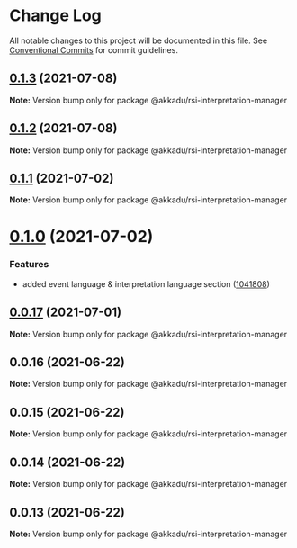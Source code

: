 # Change Log

All notable changes to this project will be documented in this file.
See [Conventional Commits](https://conventionalcommits.org) for commit guidelines.

## [0.1.3](https://github.com/Akkadu/rsi-api-widgets/compare/@akkadu/rsi-interpretation-manager@0.1.2...@akkadu/rsi-interpretation-manager@0.1.3) (2021-07-08)

**Note:** Version bump only for package @akkadu/rsi-interpretation-manager





## [0.1.2](https://github.com/Akkadu/rsi-api-widgets/compare/@akkadu/rsi-interpretation-manager@0.1.1...@akkadu/rsi-interpretation-manager@0.1.2) (2021-07-08)

**Note:** Version bump only for package @akkadu/rsi-interpretation-manager





## [0.1.1](https://github.com/Akkadu/rsi-api-widgets/compare/@akkadu/rsi-interpretation-manager@0.1.0...@akkadu/rsi-interpretation-manager@0.1.1) (2021-07-02)

**Note:** Version bump only for package @akkadu/rsi-interpretation-manager





# [0.1.0](https://github.com/Akkadu/rsi-api-widgets/compare/@akkadu/rsi-interpretation-manager@0.0.17...@akkadu/rsi-interpretation-manager@0.1.0) (2021-07-02)


### Features

* added event language & interpretation language section ([1041808](https://github.com/Akkadu/rsi-api-widgets/commit/1041808523f911d7c901c6317a3695f7885b5b36))





## [0.0.17](https://github.com/Akkadu/rsi-api-widgets/compare/@akkadu/rsi-interpretation-manager@0.0.16...@akkadu/rsi-interpretation-manager@0.0.17) (2021-07-01)

**Note:** Version bump only for package @akkadu/rsi-interpretation-manager





## 0.0.16 (2021-06-22)

**Note:** Version bump only for package @akkadu/rsi-interpretation-manager





## 0.0.15 (2021-06-22)

**Note:** Version bump only for package @akkadu/rsi-interpretation-manager





## 0.0.14 (2021-06-22)

**Note:** Version bump only for package @akkadu/rsi-interpretation-manager





## 0.0.13 (2021-06-22)

**Note:** Version bump only for package @akkadu/rsi-interpretation-manager
